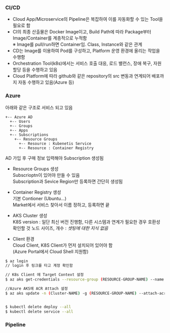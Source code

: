 
### CI/CD
- Cloud App/Microservice의 Pipeline은 복잡하여 이를 자동화할 수 있는 Tool을 필요로 함
- CI의 최종 산출물은 Docker Image이고, Build Path에 따라 Package부터 Image/Container를 계층적으로 누적함  
  ※ Image를 pull/run하면 Container임. Class, Instance와 같은 관계
- CD는 Image를 이용하여 Pod를 구성하고, Platform 운영 환경에 올리는 작업을 수행함
- Orchestration Tool(k8s)에서는 서비스 호출 대응, 로드 밸런스, 장애 복구, 자원 할당 등을 수행하고 있음
- Cloud Platform에 따라 github와 같은 repository의 src 변동과 연계되어 배포까지 자동 수행하고 있음(Azure 등)

### Azure
아래와 같은 구조로 서비스 되고 있음
```
+-- Azure AD
  +-- Users
  +-- Groups
  +-- Apps
  +-- Subscriptions
    +-- Resource Groups
      +-- Resource : Kubenetis Service
      +-- Resource : Container Registry
```
AD 가입 후 구매 정보 입력해야 Subscription 생성됨  

- Resource Groups 생성  
  Subscrioptn이 있어야 만들 수 있음  
  Subscription과 Sevice Region만 등록하면 간단히 생성됨
  
- Container Registry 생성  
  기본 Contioner (Ubuntu...)  
  Market에서 서비스 찾아서 이름 정하고, 등록하면 끝  
  
- AKS Cluster 생성  
  K8S version : 일단 최신 버전 진행함, 다른 시스템과 연계가 필요한 경우 호환성 확인할 것
  노드 사이즈, 개수 : *셋팅에 대한 지식 없음*

- Client 환경  
  Cloud Client, K8S Client가 먼저 설치되어 있어야 함  
  (Azure Portal에서 Cloud Shell 지원함)

```bash
$ az login
// login 후 링크를 타고 계정 확인함

// K8s Client 에 Target Context 설정
$ az aks get-credentials --resource-group (RESOURCE-GROUP-NAME) --name (Cluster-NAME)

//Azure AKS에 ACR Attach 설정
$ az aks update -n (Cluster-NAME) -g (RESOURCE-GROUP-NAME) --attach-acr (REGISTRY-NAME)


$ kubectl delete deploy --all
$ kubectl delete service --all

```

### Pipeline


